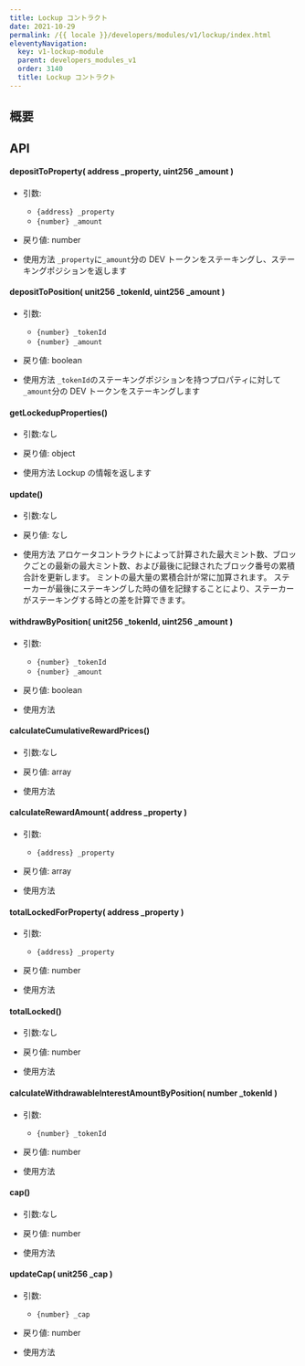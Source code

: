 ```yaml
---
title: Lockup コントラクト
date: 2021-10-29
permalink: /{{ locale }}/developers/modules/v1/lockup/index.html
eleventyNavigation:
  key: v1-lockup-module
  parent: developers_modules_v1
  order: 3140
  title: Lockup コントラクト
---
```


## 概要

## API

#### depositToProperty( address \_property, uint256 \_amount )

- 引数:

  - `{address} _property`
  - `{number} _amount`

- 戻り値: number

- 使用方法
  `_property`に`_amount`分の DEV トークンをステーキングし、ステーキングポジションを返します

#### depositToPosition( unit256 \_tokenId, uint256 \_amount )

- 引数:

  - `{number} _tokenId`
  - `{number} _amount`

- 戻り値: boolean

- 使用方法
  `_tokenId`のステーキングポジションを持つプロパティに対して`_amount`分の DEV トークンをステーキングします

#### getLockedupProperties()

- 引数:なし

- 戻り値: object

- 使用方法
  Lockup の情報を返します

#### update()

- 引数:なし

- 戻り値: なし

- 使用方法
  アロケータコントラクトによって計算された最大ミント数、ブロックごとの最新の最大ミント数、および最後に記録されたブロック番号の累積合計を更新します。
  ミントの最大量の累積合計が常に加算されます。
  ステーカーが最後にステーキングした時の値を記録することにより、ステーカーがステーキングする時との差を計算できます。

#### withdrawByPosition( unit256 \_tokenId, uint256 \_amount )

- 引数:

  - `{number} _tokenId`
  - `{number} _amount`

- 戻り値: boolean

- 使用方法

#### calculateCumulativeRewardPrices()

- 引数:なし

- 戻り値: array

- 使用方法

#### calculateRewardAmount( address \_property )

- 引数:

  - `{address} _property`

- 戻り値: array

- 使用方法

#### totalLockedForProperty( address \_property )

- 引数:

  - `{address} _property`

- 戻り値: number

- 使用方法

#### totalLocked()

- 引数:なし

- 戻り値: number

- 使用方法

#### calculateWithdrawableInterestAmountByPosition( number \_tokenId )

- 引数:

  - `{number} _tokenId`

- 戻り値: number

- 使用方法

#### cap()

- 引数:なし

- 戻り値: number

- 使用方法

#### updateCap( unit256 \_cap )

- 引数:

  - `{number} _cap`

- 戻り値: number

- 使用方法
